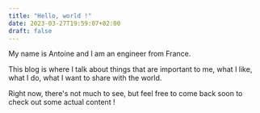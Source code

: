 ```yaml
---
title: "Hello, world !"
date: 2023-03-27T19:59:07+02:00
draft: false
---
```

My name is Antoine and I am an engineer from France.

This blog is where I talk about things that are important to me, what I like, what I do, what I want to share with the world.

Right now, there's not much to see, but feel free to come back soon to check out some actual content !